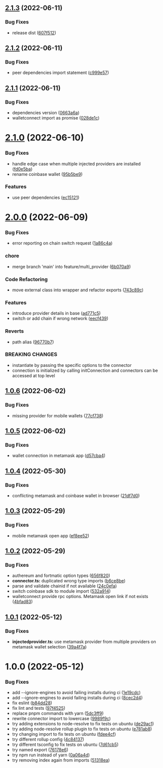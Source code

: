 ## [2.1.3](https://github.com/whitelabel-market/wallet-connector/compare/v2.1.2...v2.1.3) (2022-06-11)


### Bug Fixes

* release dist ([607f512](https://github.com/whitelabel-market/wallet-connector/commit/607f5123da976c679025c5ffa89ebe5c06814076))

## [2.1.2](https://github.com/whitelabel-market/wallet-connector/compare/v2.1.1...v2.1.2) (2022-06-11)


### Bug Fixes

* peer dependencies import statement ([c999e57](https://github.com/whitelabel-market/wallet-connector/commit/c999e57c89c1721e8280a8cb4585e6f418da8ee2))

## [2.1.1](https://github.com/whitelabel-market/wallet-connector/compare/v2.1.0...v2.1.1) (2022-06-11)


### Bug Fixes

* dependencies version ([0663a6a](https://github.com/whitelabel-market/wallet-connector/commit/0663a6ae28bbb36d6c014f1b831becdec28a0f1e))
* walletconnect import as promise ([028de1c](https://github.com/whitelabel-market/wallet-connector/commit/028de1c0b28d42fc37221a634b098d1194d817a5))

# [2.1.0](https://github.com/whitelabel-market/wallet-connector/compare/v2.0.0...v2.1.0) (2022-06-10)


### Bug Fixes

* handle edge case when multiple injected providers are installed ([fd0e5ba](https://github.com/whitelabel-market/wallet-connector/commit/fd0e5ba30181c142930c265417b97ee3b3c1f7fb))
* rename coinbase wallet ([95b5be9](https://github.com/whitelabel-market/wallet-connector/commit/95b5be9c1f58f6c4dc54cd91b72d791bf2a29c9f))


### Features

* use peer dependencies ([ec15121](https://github.com/whitelabel-market/wallet-connector/commit/ec1512190864ac2b8d683f57e97457d2e7d5ac73))

# [2.0.0](https://github.com/whitelabel-market/wallet-connector/compare/v1.0.6...v2.0.0) (2022-06-09)


### Bug Fixes

* error reporting on chain switch request ([1a86c4a](https://github.com/whitelabel-market/wallet-connector/commit/1a86c4a8602763588a6adb687922c6a8ab32a205))


### chore

* merge branch 'main' into feature/multi_provider ([6b070a9](https://github.com/whitelabel-market/wallet-connector/commit/6b070a92364b4637efdac40dc83d8bc8e6bfbada))


### Code Refactoring

* move external class into wrapper and refactor exports ([743c89c](https://github.com/whitelabel-market/wallet-connector/commit/743c89c9accb9524e3611c4782c63df65fa1de05))


### Features

* introduce provider details in base ([ad771c5](https://github.com/whitelabel-market/wallet-connector/commit/ad771c536b5f35ad312c4e3e2f3f0af41ddf0731))
* switch or add chain if wrong network ([eecf439](https://github.com/whitelabel-market/wallet-connector/commit/eecf439789f62f232a9ea6e4da684970d7433fd1))


### Reverts

* path alias ([96770b7](https://github.com/whitelabel-market/wallet-connector/commit/96770b7106a29d8271e3c5442c30ae1a77a31822))


### BREAKING CHANGES

* instantiate by passing the specific options to the connector
* connection is initialized by calling initConnection and connectors can be accessed
at top level

## [1.0.6](https://github.com/whitelabel-market/wallet-connector/compare/v1.0.5...v1.0.6) (2022-06-02)


### Bug Fixes

* missing provider for mobile wallets ([77cf738](https://github.com/whitelabel-market/wallet-connector/commit/77cf73813f1a53bf9218c365d585978b451c98c7))

## [1.0.5](https://github.com/whitelabel-market/wallet-connector/compare/v1.0.4...v1.0.5) (2022-06-02)


### Bug Fixes

* wallet connection in metamask app ([d57cba4](https://github.com/whitelabel-market/wallet-connector/commit/d57cba40531ba3df4f4764fa6abfadfa12304325))

## [1.0.4](https://github.com/whitelabel-market/wallet-connector/compare/v1.0.3...v1.0.4) (2022-05-30)


### Bug Fixes

* conflicting metamask and coinbase wallet in browser ([21df7d0](https://github.com/whitelabel-market/wallet-connector/commit/21df7d0a51ad9cb8a1cab6a7f77cbb8d09c7978a))

## [1.0.3](https://github.com/whitelabel-market/wallet-connector/compare/v1.0.2...v1.0.3) (2022-05-29)


### Bug Fixes

* mobile metamask open app ([ef8ee52](https://github.com/whitelabel-market/wallet-connector/commit/ef8ee528563ea15be31504f4dded08ba52ce6432))

## [1.0.2](https://github.com/whitelabel-market/wallet-connector/compare/v1.0.1...v1.0.2) (2022-05-29)


### Bug Fixes

* authereum and fortmatic option types ([656f820](https://github.com/whitelabel-market/wallet-connector/commit/656f8203e571005649aba60a8d02518e277b936c))
* **connector.ts:** duplicated wrong type imports ([b6ce8be](https://github.com/whitelabel-market/wallet-connector/commit/b6ce8bedc47bd22e6d718c711e6014ec6714993e))
* parse and validate chainid if not available ([24c0efa](https://github.com/whitelabel-market/wallet-connector/commit/24c0efaac0371044660cd72b01b10bb42f5a1ddd))
* switch coinbase sdk to module import ([532a914](https://github.com/whitelabel-market/wallet-connector/commit/532a914b4036e145cbdbf3cec361913bbc7f7608))
* walletconnect provide rpc options. Metamask open link if not exists ([4bfad83](https://github.com/whitelabel-market/wallet-connector/commit/4bfad8318b18bbb3e156028ae56f65412e81f727))

## [1.0.1](https://github.com/whitelabel-market/wallet-connector/compare/v1.0.0...v1.0.1) (2022-05-12)


### Bug Fixes

* **injectedprovider.ts:** use metamask provider from multiple providers on metamask wallet selection ([39a4f7a](https://github.com/whitelabel-market/wallet-connector/commit/39a4f7a03f24286964afcc22b35638320e9ba126))

# 1.0.0 (2022-05-12)


### Bug Fixes

* add --ignore-engines to avoid failing installs during ci ([1e19cdc](https://github.com/whitelabel-market/wallet-connector/commit/1e19cdc22ad8501cd00b3b483c97bbfcc976bdb0))
* add --ignore-engines to avoid failing installs during ci ([8cec2d4](https://github.com/whitelabel-market/wallet-connector/commit/8cec2d4007702214ba887f80508c496d01c03bbe))
* fix eslint ([b84dd28](https://github.com/whitelabel-market/wallet-connector/commit/b84dd287ee8994d9b9a07069b57f41f3a163380b))
* fix lint and tests ([97f4525](https://github.com/whitelabel-market/wallet-connector/commit/97f452557cf7a38fe6bf6ec7a19e8fd711154355))
* replace pnpm commands with yarn ([5dc3ff9](https://github.com/whitelabel-market/wallet-connector/commit/5dc3ff98dfcf2debe887a2d83d991b9fea00c56c))
* rewrite connector import to lowercase ([9989f9c](https://github.com/whitelabel-market/wallet-connector/commit/9989f9c717da3df00494d79e598596dbc04ded6c))
* try adding extensions to node-resolve to fix tests on ubuntu ([de29ac1](https://github.com/whitelabel-market/wallet-connector/commit/de29ac1031060bce6c64b846953e98bdd82fe073))
* try adding node-resolve rollup plugin to fix tests on ubuntu ([e781ab8](https://github.com/whitelabel-market/wallet-connector/commit/e781ab80153da750b53a003676af32e836e78f39))
* try changing import to fix tests on ubuntu ([fdee4cf](https://github.com/whitelabel-market/wallet-connector/commit/fdee4cfa6ae40d579ca0ef5fbfcf3f13138da1e4))
* try different rollup config ([4c84137](https://github.com/whitelabel-market/wallet-connector/commit/4c841372e9a8c97cd9395d08d815ea7b74922da1))
* try different tsconfig to fix tests on ubuntu ([7d61cb5](https://github.com/whitelabel-market/wallet-connector/commit/7d61cb506bb254dfc95041aa48cf7fa628ab7dce))
* try named export ([76178e6](https://github.com/whitelabel-market/wallet-connector/commit/76178e6e3a5476650de39e8c23dc1552e7fef272))
* try npm run instead of yarn ([0a06a4d](https://github.com/whitelabel-market/wallet-connector/commit/0a06a4d22717a314dce8044ecd10e6bf66e3458a))
* try removing index again from imports ([51318ea](https://github.com/whitelabel-market/wallet-connector/commit/51318ea0bf60a6c63cd0b3fbba2e3159ce24c39e))
